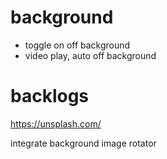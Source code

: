 # background

 - toggle on off background
 - video play, auto off background



# backlogs

https://unsplash.com/

integrate background image rotator